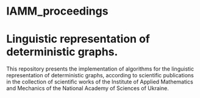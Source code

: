 # IAMM_proceedings

# Linguistic representation of deterministic graphs.

This repository presents the implementation of algorithms for the linguistic representation of deterministic graphs, according to scientific publications in the collection of scientific works of the Institute of Applied Mathematics and Mechanics of the National Academy of Sciences of Ukraine.
